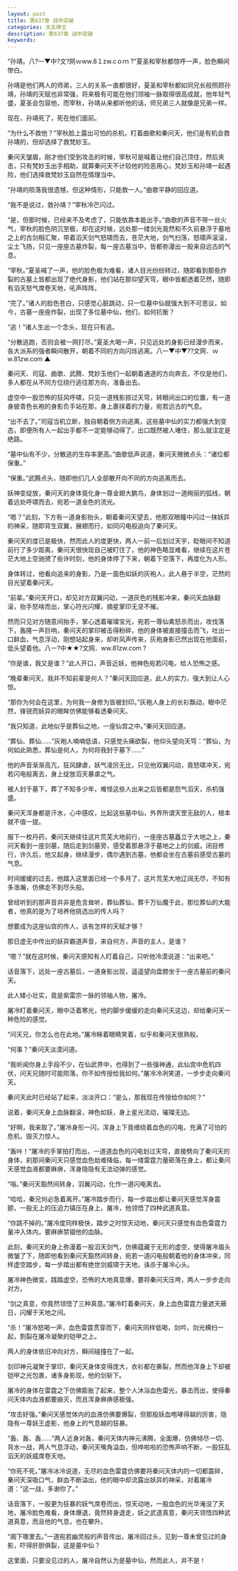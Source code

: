 ```yaml
---
layout: post
title: 第637章 战中突破
categories: 太古神王
description: 第637章 战中突破
keywords:
---
```


“孙靖。八?一▼中?文?网ｗww.8１zw.cｏｍ ?”夏圣和宰秋都惊呼一声，脸色瞬间惨白。

孙靖是他们两人的师弟，三人的关系一直都很好，夏圣和宰秋都如同兄长般照顾孙靖，孙靖的天赋也非常强，将来极有可能在他们领袖一脉取得很高成就，他年轻气盛，夏圣会包容他，而宰秋，孙靖从来都听他的话，师兄弟三人就像是兄弟一样。

现在，孙靖死了，死在他们面前。

“为什么不救他？”宰秋脸上露出可怕的杀机，盯着曲歌和秦问天，他们是有机会救孙靖的，但却选择了救梵妙玉。

秦问天皱眉，刚才他们受到攻击的时候，宰秋可是喊着让他们自己顶住，然后夹击，只有梵妙玉出手相助，就算秦问天不计较他的险恶用心，梵妙玉和孙靖一起遇险，他们选择救梵妙玉自然在情理当中。

“孙靖的陨落我很遗憾，但这种情形，只能救一人。”曲歌平静的回应道。

“我不是说过，救孙靖？”宰秋冷芒闪过。

“是，但那时候，已经来不及考虑了，只能依靠本能出手。”曲歌的声音不带一丝火气，宰秋的脸色阴沉至极，却在这时候，远处那一缕剑光竟然和不久前悬浮于墓地之上的古剑相汇聚，带着滔天剑气怒啸而去，苍茫大地，剑气扫荡，怒啸声滚滚，尘土飞扬，只见一座座古墓炸裂，每一座古墓当中，皆都弥漫出一股来自远古的气息。

“宰秋。”夏圣喊了一声，他的脸色极为难看，诸人目光纷纷转过，随即看到那些炸裂的古墓上皆都出现了绝代身影，他们站在那仰望天穹，眼中皆都透着茫然，随即有滔天怒气席卷天地，吼声阵阵。

“完了。”诸人的脸色苍白，只感觉心脏跳动，只一位墓中仙就强大到不可思议，如今，古墓一座座炸裂，出现了多位墓中仙，他们，如何抗衡？

“逃！”诸人生出一个念头，现在只有逃。

“分散逃跑，否则会被一网打尽。”夏圣大喝一声，只见远处的身影已经漫步而来，各大派系的强者瞬间散开，朝着不同的方向闪烁逃离。八一▼中▼??文网．ｗw.81zw.com ▲

秦问天、司寇、曲歌、武腾、梵妙玉他们一起朝着通道的方向奔去，不仅是他们，多人都在从不同方位绕行逃往那方向，准备出去。

虚空中一股恐怖的狂风呼啸，只见一道残影掠过天穹，转眼间出口的位置，有一道身披青色长袍的身影负手站在那，身上裹挟着的力量，宛若远古的气息。

“出不去了。”司寇当机立断，独自朝着侧方向逃离，这些墓中仙的实力都强大到变态，即便所有人一起出手都不一定能够动得了，出口既然被人堵住，那么就注定是绝路。

“墓中仙有不少，分散逃的生存率更高。”曲歌低声说道，秦问天微微点头：“诸位都保重。”

“保重。”武腾点头，随即他们几人全部散开向不同的方向逃离而去。

妖神变绽放，秦问天的身体竟化身一尊金翅大鹏鸟，身体划过一道绚丽的弧线，朝着远处呼啸而去，宛若一道金色的流光。

“嗯？”此刻，下方有一道身影抬头，朝着秦问天望去，他那双眼瞳中闪过一抹妖异的神采，随即背生双翼，展翅而行，如同闪电般追向了秦问天。

秦问天的度已是极快，然而此人的度更快，两人一前一后划过天宇，眨眼间不知道前行了多少距离，秦问天很快现自己被盯住了，他的神色略显难看，继续在这片苍茫大地上空驰骋了些许时刻，他的身体停了下来，朝着下空落下，再度化为人形。

身体转过，他看向追来的身影，乃是一面色如妖的灰袍人，此人悬于半空，茫然的目光望着秦问天。

“前辈。”秦问天开口，却见对方双翼闪动，一道灰色的残影冲来，秦问天血脉翻滚，抬手怒啥而出，掌心符光闪耀，摘星掌印无坚不摧。

然而只见对方随意间抬手，掌心透着璀璨宝光，宛若一尊仙禽怒杀而出，攻伐落下，轰隆一声巨响，秦问天的掌印被击得粉碎，他的身体被直接撞击而飞，吐出一口鲜血，气息浮动，刚想站起身来，却听风声传来，灰袍身影已然出现在他面前，低头望着他。八一?中★★?文网．ww.81zw.com ?

“你是谁，我又是谁？”此人开口，声音近妖，他神色宛若闪电，给人恐怖之感。

“晚辈秦问天，我并不知前辈是何人？”秦问天回应道，此人的实力，强大到让人心惊。

“那你为何会在这里，为何我一身修为皆被封印。”灰袍人身上的长衫飘动，眼中茫然，锋锐而妖异的眼眸仿佛能够看透秦问天。

“我只知道，此地似乎是葬仙之地，一座仙宫之中。”秦问天回应道。

“葬仙、葬仙……”灰袍人喃喃低语，只感觉头痛欲裂，他仰头望向天穹：“葬仙，为何如此熟悉，葬仙是何人，为何将我封于墓下……”

他的声音渐渐高亢，狂风肆虐，妖气凌厉无比，只见他双翼闪动，竟怒啸冲天，宛若闪电般离去，身上绽放滔天暴虐之气。

被人封于墓下，葬了不知多少年，难怪这些人出来之后皆都是怨气滔天，杀机强盛。

秦问天浑身都是汗水，心中感叹，比起这些墓中仙，外界所谓天罡无敌的人，根本就不值一提。

服下一枚丹药，秦问天继续往这片荒芜大地前行，一座座古墓矗立于大地之上，秦问天看到一座剑墓，随后走到剑墓旁，感受着那悬浮于墓地之上的剑威，闭目修行，许久后，他又起身，继续漫步，偶尔遇到古墓，他都会坐在古墓前感受古墓的气息。

时间缓缓的过去，他踏入这里面已经一个多月了，这片荒芜大地辽阔无尽，不知有多浩瀚，仿佛走不到尽头般。

曾经听到的那声音并非是危言耸听，葬仙葬仙，葬千万仙魔于此，那位葬仙的大能者，他真的是为了培养他挑选出的传人吗？

想要成为这座仙宫的传人，该有怎样的天赋才够？

那日虚无中传出的妖异霸道声音，来自何方，声音的主人，是谁？

“嗯？”就在这时候，秦问天感知有人盯着自己，只听他冷漠说道：“出来吧。”

话音落下，远处一座古墓后，一道身影出现，遥遥望向盘膝坐于一座古墓前的秦问天。

此人矮小壮实，竟是紫雷宗一脉的领袖人物，屠冷。

屠冷盯着秦问天，眼中泛着寒光，他的脚步缓缓的走向秦问天这边，却给秦问天一种危险的感觉。

“问天兄，你怎么也在此地。”屠冷眯着眼睛笑着，似乎和秦问天很熟般。

“何事？”秦问天淡漠问道。

“我听闻你身上手段不少，在仙武界中，也得到了一些强神通，此仙宫中危机四伏，问天兄随时可能陨落，你不如传授给我如何。”屠冷冷冽笑道，一步步走向秦问天。

秦问天此时已经站了起来，淡淡开口：“是么，那我现在传授给你如何？”

说着，秦问天身上血脉翻滚，神色如妖，身上星光流动，璀璨无边。

“好啊，我来取了。”屠冷身形一闪，浑身上下竟缠绕着血色的闪电，充满了可怕的危机，毁灭力惊人。

“轰咔！”屠冷的手掌拍打而出，一道道血色的闪电划过天穹，直接劈向了秦问天的身体，刹那间秦问天只感觉血色劫难降临，每一缕雷霆力量砸落在身上，都让秦问天感觉血液都要麻痹，浑身隐隐有无法动弹的感觉。

“嗡。”秦问天豁然间转身，羽翼闪动，化作一道闪电离去。

“哈哈，秦兄何必急着离开。”屠冷踏步而行，每一步踏出都让秦问天感觉浑身震颤，一股无上的压迫力镇压在身上，屠冷，他领悟了四种武道真意。

“你跳不掉的。”屠冷度同样极快，踏步之时惊天动地，秦问天只感觉有血色雷霆力量冲入体内，要麻痹禁锢他的血脉。

此刻，秦问天的身上弥漫着一股滔天剑气，仿佛蕴藏于无形的虚空，使得屠冷眉头微皱了下，随即他看到秦问天豁然间转身，宛若一道闪电般朝着他的身体冲来，同样虚空踏步，每一步踏出都有绝世剑威啸于天地，诛杀于屠冷心头。

屠冷神色微变，践踏虚空，恐怖的大地真意爆，要将秦问天压垮，两人一步步走向对方。

“剑之真意，你竟然领悟了三种真意。”屠冷盯着秦问天，身上血色雷霆力量遮天蔽日，闪耀于天地之间。

“杀！”屠冷怒喝一声，血色雷霆贯穿而下，秦问天同样低喝，剑吟，剑光横扫一起，割裂在屠冷凝聚的铠甲之上。

两人的身体依旧冲向对方，瞬间碰撞在了一起。

剑印神元凝聚于掌印，秦问天身体变得庞大，衣衫都在撕裂，然而他浑身上下却被铠甲之光包裹，诸多身影现，他的剑斩下。

屠冷的身体在雷霆之下仿佛膨胀了起来，整个人沐浴血色雷光，暴击而出，使得秦问天体内血液都要崩灭，而且浑身麻痹感极强。

“攻击好强。”秦问天感觉体内的血液仿佛要爆裂，但那股妖血咆哮得越的厉害，隐隐有一尊妖王虚影，他身上的气息越的狂暴。

“轰、轰、轰……”两人近身对轰，秦问天体内神元沸腾，全面爆，仿佛倾尽一切、背水一战，两人气息浮动，秦问天嘴角溢血，但哗啦啦的恐怖声响不断，一股狂乱滔天的妖威席卷天地。

“你死不死。”屠冷冰冷说道，无尽的血色雷霆仿佛要将秦问天体内的一切都震碎，秦问天深吸口气，鲜血不断溢出，他的眼中却流露出妖异的神采，对着屠冷道：“这一战，多谢你了。”

话音落下，一股更为狂暴的妖气席卷而出，惊天动地，一股血色的光华淹没了天地，屠冷脸色难看，身体爆退，竟然转身退走，妖之武道真意，秦问天领悟四种武道真意，而且他的气息，也在攀升。

“阁下哪里去。”一道宛若幽灵般的声音传出，屠冷回过头，见到一尊未曾见过的身影，吓得肝胆俱裂，这是墓中仙？

这里面，只要没见过的人，屠冷自然认为是墓中仙，然而此人，并不是！
